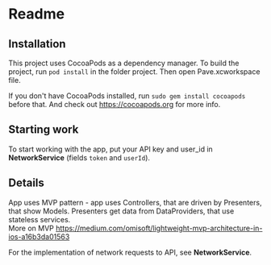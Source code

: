 # Readme


## Installation
This project uses CocoaPods as a dependency manager. 
To build the project, run `pod install` in the folder project. Then open Pave.xcworkspace file.

If you don't have CocoaPods installed, run `sudo gem install cocoapods` before that. And check out https://cocoapods.org for more info.


## Starting work 
To start working with the app, put your API key and user_id in **NetworkService** (fields `token` and `userId`).


## Details
App uses MVP pattern - app uses Controllers, that are driven by Presenters, that show Models. Presenters get data from DataProviders, that use stateless services.  
More on MVP https://medium.com/omisoft/lightweight-mvp-architecture-in-ios-a16b3da01563

For the implementation of network requests to API, see **NetworkService**.
